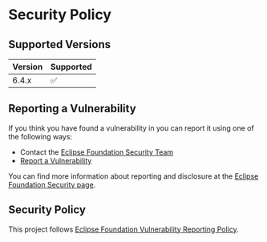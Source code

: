 # Security Policy

## Supported Versions

| Version | Supported          |
| ------- | ------------------ |
| 6.4.x   | :white_check_mark: |

## Reporting a Vulnerability

If you think you have found a vulnerability in <project> you can report it using one of the following ways:

* Contact the [Eclipse Foundation Security Team](mailto:security@eclipse-foundation.org)
* [Report a Vulnerability](https://github.com/eclipse-threadx/netxduo/security/advisories/new)

You can find more information about reporting and disclosure at the [Eclipse Foundation Security page](https://www.eclipse.org/security/).

## Security Policy

This project follows [Eclipse Foundation Vulnerability Reporting Policy](https://www.eclipse.org/security/policy/).
